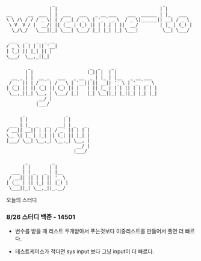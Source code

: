 ~~~
                 _                                        _          
                | |                                      | |         
__      __  ___ | |  ___   ___   _ __ ___    ___  ______ | |_   ___  
\ \ /\ / / / _ \| | / __| / _ \ | '_ ` _ \  / _ \|______|| __| / _ \ 
 \ V  V / |  __/| || (__ | (_) || | | | | ||  __/        | |_ | (_) |
  \_/\_/   \___||_| \___| \___/ |_| |_| |_| \___|         \__| \___/ 
~~~                                                                     
                                                                     

                    
 ~~~                   
  ___   _   _  _ __ 
 / _ \ | | | || '__|
| (_) || |_| || |   
 \___/  \__,_||_|   
 ~~~                   
                    

~~~
        _                      _  _    _                
       | |                    (_)| |  | |               
  __ _ | |  __ _   ___   _ __  _ | |_ | |__   _ __ ___  
 / _` || | / _` | / _ \ | '__|| || __|| '_ \ | '_ ` _ \ 
| (_| || || (_| || (_) || |   | || |_ | | | || | | | | |
 \__,_||_| \__, | \___/ |_|   |_| \__||_| |_||_| |_| |_|
            __/ |                                       
           |___/                                        
~~~


~~~
      _               _        
     | |             | |       
 ___ | |_  _   _   __| | _   _ 
/ __|| __|| | | | / _` || | | |
\__ \| |_ | |_| || (_| || |_| |
|___/ \__| \__,_| \__,_| \__, |
                          __/ |
                         |___/ 
~~~
~~~
       _         _     
      | |       | |    
  ___ | | _   _ | |__  
 / __|| || | | || '_ \ 
| (__ | || |_| || |_) |
 \___||_| \__,_||_.__/ 
~~~
 오늘의 스터디

 
### 8/26 스터디 백준 - 14501

- 변수를 받을 때 리스트 두개받아서 푸는것보다 이중리스트를 만들어서 풀면 더 빠르다.

- 테스트케이스가 적다면 sys input 보다 그냥 input이 더 빠르다.
